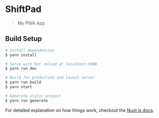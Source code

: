 # ShiftPad

> My PWA App

## Build Setup

``` bash
# Install dependencies
$ yarn install

# Serve with hot reload at localhost:3000
$ yarn run dev

# Build for production and launch server
$ yarn run build
$ yarn start

# Generate static project
$ yarn run generate
```

For detailed explanation on how things work, checkout the [Nuxt.js docs](https://github.com/nuxt/nuxt.js).
